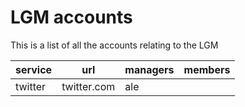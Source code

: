 # LGM accounts

This is a list of all the accounts relating to the LGM

|service         |url  |managers |members |
-------------    | --- |---      |----    |
|twitter |twitter.com |ale ||
